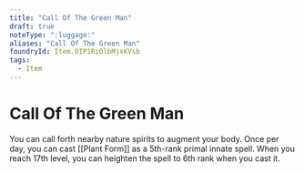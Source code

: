 ```yaml
---
title: "Call Of The Green Man"
draft: true
noteType: ":luggage:"
aliases: "Call Of The Green Man"
foundryId: Item.OIP1RiOlbMjxKVsb
tags:
  - Item
---
```


# Call Of The Green Man

You can call forth nearby nature spirits to augment your body. Once per day, you can cast [[Plant Form]] as a 5th-rank primal innate spell. When you reach 17th level, you can heighten the spell to 6th rank when you cast it.
